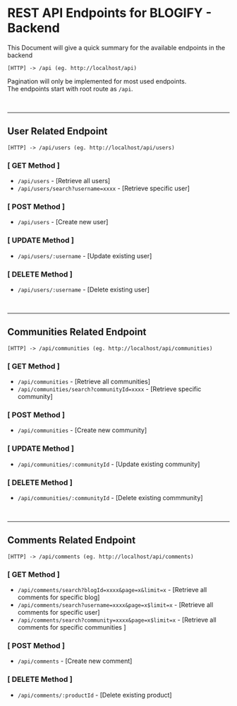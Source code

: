 # REST API Endpoints for BLOGIFY - Backend

This Document will give a quick summary for the available endpoints in the backend

```
[HTTP] -> /api (eg. http://localhost/api)
```

Pagination will only be implemented for most used endpoints. \
The endpoints start with root route as `/api`.

<br/>

---

## User Related Endpoint

```
[HTTP] -> /api/users (eg. http://localhost/api/users)
```

### [ GET Method ]

- `/api/users` - [Retrieve all users]
- `/api/users/search?username=xxxx` - [Retrieve specific user]

### [ POST Method ]

- `/api/users` - [Create new user]

### [ UPDATE Method ]

- `/api/users/:username` - [Update existing user]

### [ DELETE Method ]

- `/api/users/:username` - [Delete existing user]

<br/>

---

## Communities Related Endpoint

```
[HTTP] -> /api/communities (eg. http://localhost/api/communities)
```

### [ GET Method ]

- `/api/communities` - [Retrieve all communities]
- `/api/communities/search?communityId=xxxx` - [Retrieve specific community]

### [ POST Method ]

- `/api/communities` - [Create new community]

### [ UPDATE Method ]

- `/api/communities/:communityId` - [Update existing community]

### [ DELETE Method ]

- `/api/communities/:communityId` - [Delete existing commmunity]

<br/>

---

## Comments Related Endpoint

```
[HTTP] -> /api/comments (eg. http://localhost/api/comments)
```

### [ GET Method ]

- `/api/comments/search?blogId=xxxx&page=x&limit=x` - [Retrieve all comments for specific blog]
- `/api/comments/search?username=xxxx&page=x$limit=x` - [Retrieve all comments for specific user]
- `/api/comments/search?community=xxxx&page=x$limit=x` - [Retrieve all comments for specific communities ]

### [ POST Method ]

- `/api/comments` - [Create new comment]

### [ DELETE Method ]

- `/api/comments/:productId` - [Delete existing product]
